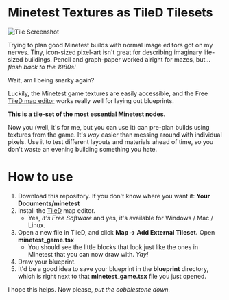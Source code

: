 # Minetest Textures as TileD Tilesets

![Tile
Screenshot](https://raw.githubusercontent.com/ptvirgo/minetest_tiles/master/screenshot.png)

Trying to plan good Minetest builds with normal image editors got on my nerves.
Tiny, icon-sized pixel-art isn't great for describing imaginary life-sized
buildings.  Pencil and graph-paper worked alright for mazes, but... *flash back
to the 1980s!*

Wait, am I being snarky again?

Luckily, the Minetest game textures are easily accessible, and the Free [TileD
map editor](http://www.mapeditor.org/) works really well for laying out
blueprints.

**This is a tile-set of the most essential Minetest nodes.**

Now you (well, it's for me, but you can use it) can pre-plan builds using
textures from the game.  It's *way* easier than messing around with individual
pixels.  Use it to test different layouts and materials ahead of time, so you
don't waste an evening building something you hate.

# How to use

1. Download this repository.  If you don't know where you want it: **Your
   Documents/minetest**
2. Install the [TileD](http://www.mapeditor.org/) map editor.
    - Yes, *it's Free Software* and yes, it's available for Windows / Mac /
      Linux.
3. Open a new file in TileD, and click **Map -> Add External Tileset.**  Open
**minetest_game.tsx**
    - You should see the little blocks that look just like the ones in Minetest
      that you can now draw with. *Yay!*
4. Draw your blueprint.
5. It'd be a good idea to save your blueprint in the **blueprint** directory,
   which is right next to that **minetest_game.tsx** file you just opened.

I hope this helps.  Now please, *put the cobblestone down.*
